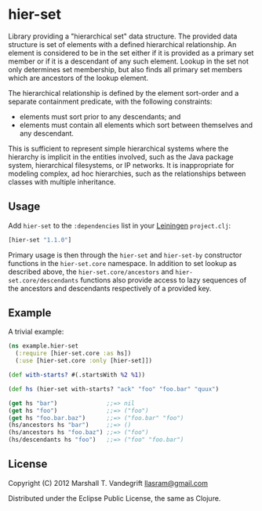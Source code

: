 # hier-set

Library providing a "hierarchical set" data structure.  The provided data
structure is set of elements with a defined hierarchical relationship.  An
element is considered to be in the set either if it is provided as a primary
set member or if it is a descendant of any such element.  Lookup in the set not
only determines set membership, but also finds all primary set members which
are ancestors of the lookup element.

The hierarchical relationship is defined by the element sort-order and a
separate containment predicate, with the following constraints:

* elements must sort prior to any descendants; and
* elements must contain all elements which sort between themselves and any
  descendant.

This is sufficient to represent simple hierarchical systems where the hierarchy
is implicit in the entities involved, such as the Java package system,
hierarchical filesystems, or IP networks.  It is inappropriate for modeling
complex, ad hoc hierarchies, such as the relationships between classes with
multiple inheritance.

## Usage

Add `hier-set` to the `:dependencies` list in your
[Leiningen](https://github.com/technomancy/leiningen) `project.clj`:

```clj
[hier-set "1.1.0"]
```

Primary usage is then through the `hier-set` and `hier-set-by` constructor
functions in the `hier-set.core` namespace.  In addition to set lookup as
described above, the `hier-set.core/ancestors` and `hier-set.core/descendants`
functions also provide access to lazy sequences of the ancestors and
descendants respectively of a provided key.

## Example

A trivial example:

```clj
(ns example.hier-set
  (:require [hier-set.core :as hs])
  (:use [hier-set.core :only [hier-set]])

(def with-starts? #(.startsWith %2 %1))

(def hs (hier-set with-starts? "ack" "foo" "foo.bar" "quux")

(get hs "bar")              ;;=> nil
(get hs "foo")              ;;=> ("foo")
(get hs "foo.bar.baz")      ;;=> ("foo.bar" "foo")
(hs/ancestors hs "bar")     ;;=> ()
(hs/ancestors hs "foo.baz") ;;=> ("foo")
(hs/descendants hs "foo")   ;;=> ("foo" "foo.bar")
```

## License

Copyright (C) 2012 Marshall T. Vandegrift <llasram@gmail.com>

Distributed under the Eclipse Public License, the same as Clojure.
